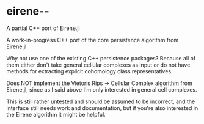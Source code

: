 # eirene--
A partial C++ port of Eirene.jl

A work-in-progress C++ port of the core persistence algorithm from Eirene.jl                                                                                                                                        
                                                                                                                                                                                                                    
Why not use one of the existing C++ persistence packages? Because all of them either don't take general cellular complexes as input or do not have methods for extracting explicit cohomology class representatives.
                                                                                                                                                                                                                    
Does NOT implement the Vietoris Rips -> Cellular Complex algorithm from Eirene.jl, since as I said above I'm only interested in general cell complexes.                                                             
                                                                                                                                                                                                                    
This is still rather untested and should be assumed to be incorrect, and the interface still needs work and documentation, but if you're also interested in the Eirene algorithm it might be helpful.
